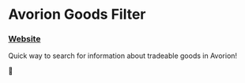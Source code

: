 # Avorion Goods Filter

### [Website](https://selfup.github.io/avorion/)

Quick way to search for information about tradeable goods in Avorion!

:rocket:
